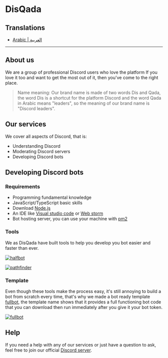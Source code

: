 # DisQada

## Translations

- [Arabic | العربية][ar]

---

## About us

We are a group of professional Discord users who love the platform
If you love it too and want to get the most out of it, then you've come to the right place.

> Name meaning:
> Our brand name is made of two words Dis and Qada, the word Dis is a shortcut for the platform Discord and the word Qada in Arabic means "leaders", so the meaning of our brand name is "Discord leaders".

## Our services

We cover all aspects of Discord, that is:

- Understanding Discord
- Moderating Discord servers
- Developing Discord bots

## Developing Discord bots

### Requirements

- Programming fundamental knowledge
- JavaScript/TypeScript basic skills
- Download [Node.js][node]
- An IDE like [Visual studio code][vscode] or [Web storm][webstorm]
- Bot hosting server, you can use your machine with [pm2][pm2]

### Tools

We as DisQada have built tools to help you develop you bot easier and faster than ever.

[![halfbot](https://github-readme-stats.vercel.app/api/pin/?username=DisQada&repo=halfbot&theme=prussian)][halfbot]

[![pathfinder](https://github-readme-stats.vercel.app/api/pin/?username=DisQada&repo=pathfinder&theme=prussian)][pathfinder]

### Template

Even though these tools make the process easy, it's still annoying to build a bot from scratch every time, that's why we made a bot ready template [fullbot][fullbot], the template name shows that it provides a full functioning bot code that you can download then run immediately after you give it your bot token.

[![fullbot](https://github-readme-stats.vercel.app/api/pin/?username=DisQada&repo=fullbot&theme=prussian)][fullbot]

## Help

If you need a help with any of our services or just have a question to ask, feel free to join our official [Discord server][discord].

[node]: https://nodejs.org/en/download
[vscode]: https://code.visualstudio.com
[webstorm]: https://www.jetbrains.com/webstorm
[pm2]: https://www.npmjs.com/package/pm2
[halfbot]: https://github.com/DisQada/halfbot
[pathfinder]: https://github.com/DisQada/pathfinder
[fullbot]: https://github.com/DisQada/fullbot
[discord]: https://discord.gg/x4p3aDRd9R
[ar]: https://github.com/DisQada/.github/blob/main/profile/README.ar.md
